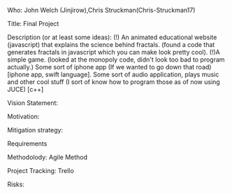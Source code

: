 Who: John Welch (Jinjirow),Chris Struckman(Chris-Struckman17)

Title: Final Project

Description (or at least some ideas): (!) An animated educational website (javascript) that explains the science behind fractals. (found a code that generates fractals in javascript which you can make look pretty cool). (!)A simple game. (looked at the monopoly code, didn't look too bad to program actually.) Some sort of iphone app (If we wanted to go down that road)[iphone app, swift language]. Some sort of audio application, plays music and other cool stuff (I sort of know how to program those as of now using JUCE) [c++]

Vision Statement:

Motivation:  

Mitigation strategy:

Requirements

Methodolody: Agile Method

Project Tracking: Trello

Risks:  
